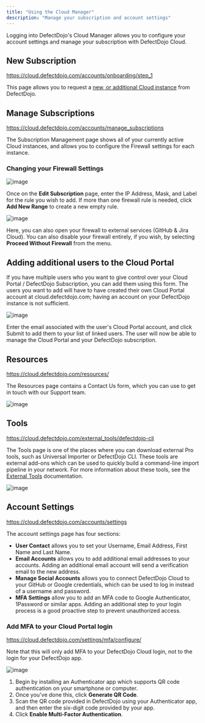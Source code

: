 ```yaml
---
title: "Using the Cloud Manager"
description: "Manage your subscription and account settings"
---
```


Logging into DefectDojo's Cloud Manager allows you to configure your account settings and manage your subscription with DefectDojo Cloud.

## **New Subscription**
<https://cloud.defectdojo.com/accounts/onboarding/step_1>

This page allows you to request a [new, or additional Cloud instance](../set-up-an-additional-cloud-instance) from DefectDojo. 

## **Manage Subscriptions**
<https://cloud.defectdojo.com/accounts/manage_subscriptions>

The Subscription Management page shows all of your currently active Cloud instances, and allows you to configure the Firewall settings for each instance.

### Changing your Firewall Settings
![image](images/using_the_cloud_manager.png)

Once on the **Edit Subscription** page, enter the IP Address, Mask, and Label for the rule you wish to add. If more than one firewall rule is needed, click **Add New Range** to create a new empty rule.

![image](images/using_the_cloud_manager_2.png)

Here, you can also open your firewall to external services (GitHub & Jira Cloud).  You can also disable your firewall entirely, if you wish, by selecting **Proceed Without Firewall** from the menu.

## Adding additional users to the Cloud Portal

If you have multiple users who you want to give control over your Cloud Portal / DefectDojo Subscription, you can add them using this form.  The users you want to add will have to have created their own Cloud Portal account at cloud.defectdojo.com; having an account on your DefectDojo instance is not sufficient.

![image](images/using_the_cloud_manager_5.png)

Enter the email associated with the user's Cloud Portal account, and click Submit to add them to your list of linked users.  The user will now be able to manage the Cloud Portal and your DefectDojo subscription.

## Resources
<https://cloud.defectdojo.com/resources/>

The Resources page contains a Contact Us form, which you can use to get in touch with our Support team.

![image](images/using_the_cloud_manager_3.png)

## Tools
<https://cloud.defectdojo.com/external_tools/defectdojo-cli>

The Tools page is one of the places where you can download external Pro tools, such as Universal Importer or DefectDojo CLI.  These tools are external add-ons which can be used to quickly build a command-line import pipeline in your network. For more information about these tools, see the [External Tools](../../connecting_your_tools/external_tools/) documentation.

![image](images/using_the_cloud_manager_6.png)


## Account Settings
<https://cloud.defectdojo.com/accounts/settings>

The account settings page has four sections:

* **User Contact** allows you to set your Username, Email Address, First Name and Last Name.
* **Email Accounts** allows you to add additional email addresses to your accounts. Adding an additional email account will send a verification email to the new address.
* **Manage Social Accounts** allows you to connect DefectDojo Cloud to your GitHub or Google credentials, which can be used to log in instead of a username and password.
* **MFA Settings** allow you to add an MFA code to Google Authenticator, 1Password or similar apps. Adding an additional step to your login process is a good proactive step to prevent unauthorized access.

### Add MFA to your Cloud Portal login
<https://cloud.defectdojo.com/settings/mfa/configure/>

Note that this will only add MFA to your DefectDojo Cloud login, not to the login for your DefectDojo app.

![image](images/using_the_cloud_manager_4.png)

1. Begin by installing an Authenticator app which supports QR code authentication on your smartphone or computer.
2. Once you've done this, click **Generate QR Code**.
3. Scan the QR code provided in DefectDojo using your Authenticator app, and then enter the six\-digit code provided by your app.
4. Click **Enable Multi\-Factor Authentication**.